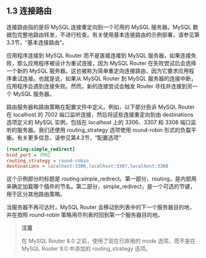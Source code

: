 ## 1.3 连接路由

连接路由指的是将 MySQL 连接重定向到一个可用的 MySQL 服务器。MySQL 数据包完整地路由转发，不进行检查。有关使用基本连接路由的示例部署，请参见第3.3节，“基本连接路由”。

应用程序连接到 MySQL Router 而不是直接连接到 MySQL 服务器，如果连接失败，那么应用程序被设计为重试连接，因为 MySQL Router 在失败尝试后会选择一个新的 MySQL 服务器。这也被称为简单重定向连接路由，因为它要求应用程序重试连接。也就是说，如果从 MySQL Router 到 MySQL 服务器的连接中断，应用程序会遇到连接失败。然而，新的连接尝试会触发 Router 寻找并连接到另一个 MySQL 服务器。

路由服务器和路由策略在配置文件中定义。例如，以下部分告诉 MySQL Router 在 localhost 的 7002 端口监听连接，然后将这些连接重定向到由 destinations 选项定义的 MySQL 实例，包括在 localhost 上的 3306、3307 和 3308 端口监听的服务器。我们还使用 routing_strategy 选项使用 round-robin 形式的负载平衡。有关更多信息，请参见第4.3节，“配置选项”

```ini
[routing:simple_redirect]
bind_port = 7002
routing_strategy = round-robin
destinations = localhost:3306,localhost:3307,localhost:3308
```

这个示例部分的标题是 routing:simple_redirect。第一部分，routing，是内部用来确定加载哪个插件的节名。第二部分，simple_redirect，是一个可选的节键，用于区分其他路由策略。

当服务器不再可达时，MySQL Router 会移动到列表中的下一个服务器目的地，并在按照 round-robin 策略用尽列表时回到第一个服务器目的地。

> **注意**
>
> 在 MySQL Router 8.0 之前，使用了现在已弃用的 mode 选项，而不是在 MySQL Router 8.0 中添加的 routing_strategy 选项。